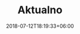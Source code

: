 ---
title: "Aktualno"
date: 2018-07-12T18:19:33+06:00
bgImage: images/background/page-title.jpg
image: images/blog/blog-10.jpg
type: izobrazevanjaAktualno
dates:
---